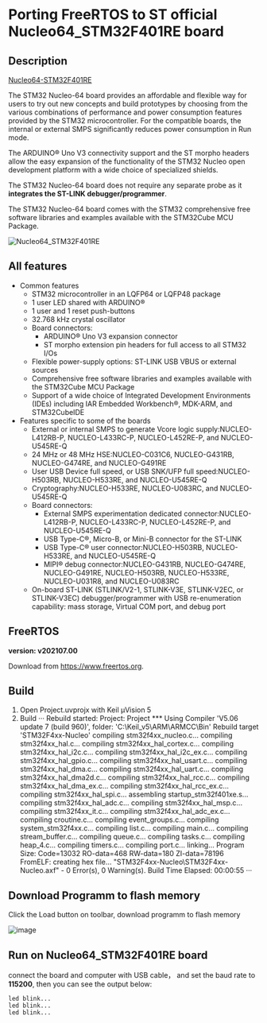 # Porting FreeRTOS to ST official Nucleo64_STM32F401RE board

## Description
[Nucleo64-STM32F401RE](https://www.st.com/en/evaluation-tools/nucleo-f401re.html)

The STM32 Nucleo-64 board provides an affordable and flexible way for users to try out new concepts and 
build prototypes by choosing from the various combinations of performance and power consumption features provided by the STM32 microcontroller. 
For the compatible boards, the internal or external SMPS significantly reduces power consumption in Run mode.

The ARDUINO® Uno V3 connectivity support and the ST morpho headers allow the easy expansion of the functionality of the STM32 Nucleo open development platform with a wide choice of specialized shields.

The STM32 Nucleo-64 board does not require any separate probe as it **integrates the ST-LINK debugger/programmer**.

The STM32 Nucleo-64 board comes with the STM32 comprehensive free software libraries and examples available with the STM32Cube MCU Package.

![Nucleo64_STM32F401RE](https://www.st.com/bin/ecommerce/api/image.PF260000.en.feature-description-include-personalized-no-cpn-medium.jpg)

## All features
- Common features
  - STM32 microcontroller in an LQFP64 or LQFP48 package
  - 1 user LED shared with ARDUINO®
  - 1 user and 1 reset push-buttons
  - 32.768 kHz crystal oscillator
  - Board connectors:
    - ARDUINO® Uno V3 expansion connector
    - ST morpho extension pin headers for full access to all STM32 I/Os
  - Flexible power-supply options: ST-LINK USB VBUS or external sources
  - Comprehensive free software libraries and examples available with the STM32Cube MCU Package
  - Support of a wide choice of Integrated Development Environments (IDEs) including IAR Embedded Workbench®, MDK-ARM, and STM32CubeIDE
- Features specific to some of the boards
  - External or internal SMPS to generate Vcore logic supply:NUCLEO-L412RB-P, NUCLEO-L433RC-P, NUCLEO-L452RE-P, and NUCLEO-U545RE-Q
  - 24 MHz or 48 MHz HSE:NUCLEO-C031C6, NUCLEO-G431RB, NUCLEO-G474RE, and NUCLEO-G491RE
  - User USB Device full speed, or USB SNK/UFP full speed:NUCLEO-H503RB, NUCLEO-H533RE, and NUCLEO-U545RE-Q
  - Cryptography:NUCLEO-H533RE, NUCLEO-U083RC, and NUCLEO-U545RE-Q
  - Board connectors:
    - External SMPS experimentation dedicated connector:NUCLEO-L412RB-P, NUCLEO-L433RC-P, NUCLEO-L452RE-P, and NUCLEO-U545RE-Q
    - USB Type-C®, Micro-B, or Mini-B connector for the ST-LINK
    - USB Type-C® user connector:NUCLEO-H503RB, NUCLEO-H533RE, and NUCLEO-U545RE-Q
    - MIPI® debug connector:NUCLEO-G431RB, NUCLEO-G474RE, NUCLEO-G491RE, NUCLEO-H503RB, NUCLEO-H533RE, NUCLEO-U031R8, and NUCLEO-U083RC
  - On-board ST-LINK (STLINK/V2-1, STLINK-V3E, STLINK-V2EC, or STLINK-V3EC) debugger/programmer with USB re-enumeration capability: mass storage, Virtual COM port, and debug port

## FreeRTOS

**version: v202107.00**

Download from https://www.freertos.org.

## Build
1. Open Project.uvprojx with Keil μVision 5
2. Build
   ···
Rebuild started: Project: Project
*** Using Compiler 'V5.06 update 7 (build 960)', folder: 'C:\Keil_v5\ARM\ARMCC\Bin'
Rebuild target 'STM32F4xx-Nucleo'
compiling stm32f4xx_nucleo.c...
compiling stm32f4xx_hal.c...
compiling stm32f4xx_hal_cortex.c...
compiling stm32f4xx_hal_i2c.c...
compiling stm32f4xx_hal_i2c_ex.c...
compiling stm32f4xx_hal_gpio.c...
compiling stm32f4xx_hal_usart.c...
compiling stm32f4xx_hal_dma.c...
compiling stm32f4xx_hal_uart.c...
compiling stm32f4xx_hal_dma2d.c...
compiling stm32f4xx_hal_rcc.c...
compiling stm32f4xx_hal_dma_ex.c...
compiling stm32f4xx_hal_rcc_ex.c...
compiling stm32f4xx_hal_spi.c...
assembling startup_stm32f401xe.s...
compiling stm32f4xx_hal_adc.c...
compiling stm32f4xx_hal_msp.c...
compiling stm32f4xx_it.c...
compiling stm32f4xx_hal_adc_ex.c...
compiling croutine.c...
compiling event_groups.c...
compiling system_stm32f4xx.c...
compiling list.c...
compiling main.c...
compiling stream_buffer.c...
compiling queue.c...
compiling tasks.c...
compiling heap_4.c...
compiling timers.c...
compiling port.c...
linking...
Program Size: Code=13032 RO-data=468 RW-data=180 ZI-data=78196  
FromELF: creating hex file...
"STM32F4xx-Nucleo\STM32F4xx-Nucleo.axf" - 0 Error(s), 0 Warning(s).
Build Time Elapsed:  00:00:55
   ···

## Download Programm to flash memory
Click the Load button on toolbar, download programm to flash memory

![image](https://github.com/wanix1988/FreeRTOS_for_Nucleo64_STM32F401RE/assets/2557883/4030785c-fa4e-40bc-b0af-d52c9e93e7cc)

## Run on Nucleo64_STM32F401RE board

connect the board and computer with USB cable， and set the baud rate to **115200**, then you can see the output below:

```
led blink...
led blink...
led blink...
```


